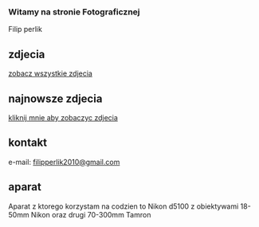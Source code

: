 ### Witamy na stronie Fotograficznej

Filip perlik

## zdjecia

[zobacz wszystkie zdjecia](https://www.facebook.com/filip.perlik.9)

## najnowsze zdjecia

[kliknij mnie aby zobaczyc zdjecia](https://scontent-frt3-1.xx.fbcdn.net/v/t39.30808-6/309194357_632422084953411_3933369926492166866_n.jpg?stp=dst-jpg_p526x395&_nc_cat=104&ccb=1-7&_nc_sid=730e14&_nc_ohc=HThzZY-S5NQAX-5tn4w&_nc_ht=scontent-frt3-1.xx&oh=00_AT8d8kTxXJzMCDtNkCWsJ2Bxk1bO7UsYgya_xIByIVO7SA&oe=6338C548)

## kontakt

e-mail: filipperlik2010@gmail.com


## aparat

Aparat z ktorego korzystam na codzien to Nikon d5100
z obiektywami 18-50mm Nikon
oraz drugi 70-300mm Tamron

